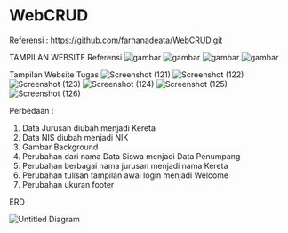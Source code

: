 # WebCRUD
Referensi : https://github.com/farhanadeata/WebCRUD.git

TAMPILAN WEBSITE Referensi
![gambar](https://user-images.githubusercontent.com/100106630/162618264-44bcdab9-7a52-4587-84d4-e4f3c4f0930a.png)
![gambar](https://user-images.githubusercontent.com/100106630/162618268-0a9a58a8-3ebf-40ed-ab61-367999d0e839.png)
![gambar](https://user-images.githubusercontent.com/100106630/162618296-f795d63d-b945-444d-87ee-e419efb3a075.png)
![gambar](https://user-images.githubusercontent.com/100106630/162618348-9e8a5b09-c24c-4a51-83e5-567c1e829c94.png)

Tampilan Website Tugas
![Screenshot (121)](https://github.com/RamdhaniLaksonoAlimnoor/PengkodeanDanPemrograman-Sistem-Pencatatan-Penumpang-Kereta-Api/assets/167221588/b62283a6-0d3c-4d33-a545-56fcc35480b4)
![Screenshot (122)](https://github.com/RamdhaniLaksonoAlimnoor/PengkodeanDanPemrograman-Sistem-Pencatatan-Penumpang-Kereta-Api/assets/167221588/709ec11a-b0f0-4948-8945-f3e5418ed965)
![Screenshot (123)](https://github.com/RamdhaniLaksonoAlimnoor/PengkodeanDanPemrograman-Sistem-Pencatatan-Penumpang-Kereta-Api/assets/167221588/65873ec4-db43-400f-9d6e-61145cfd4cd5)
![Screenshot (124)](https://github.com/RamdhaniLaksonoAlimnoor/PengkodeanDanPemrograman-Sistem-Pencatatan-Penumpang-Kereta-Api/assets/167221588/3328a289-5e43-4e75-9fda-d74afa69230a)
![Screenshot (125)](https://github.com/RamdhaniLaksonoAlimnoor/PengkodeanDanPemrograman-Sistem-Pencatatan-Penumpang-Kereta-Api/assets/167221588/59589ca9-84ff-4358-b0d2-abe736e79616)
![Screenshot (126)](https://github.com/RamdhaniLaksonoAlimnoor/PengkodeanDanPemrograman-Sistem-Pencatatan-Penumpang-Kereta-Api/assets/167221588/1090762b-45b8-4885-b472-f56bcc9c2126)

Perbedaan :
1. Data Jurusan diubah menjadi Kereta
2. Data NIS diubah menjadi NIK
3. Gambar Background
4. Perubahan dari nama Data Siswa menjadi Data Penumpang
5. Perubahan berbagai nama jurusan menjadi nama Kereta
6. Perubahan tulisan tampilan awal login menjadi Welcome
7. Perubahan ukuran footer

ERD

![Untitled Diagram](https://github.com/RamdhaniLaksonoAlimnoor/PengkodeanDanPemrograman-Sistem-Pencatatan-Penumpang-Kereta-Api/assets/167221588/02f51789-5a66-4d98-86b6-af0719eb4be8)
